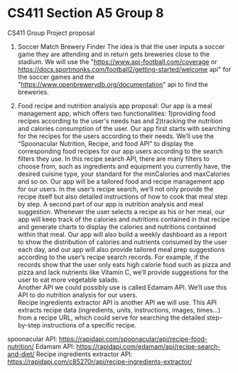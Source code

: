 # CS411 Section A5 Group 8
CS411 Group Project proposal
1. Soccer Match Brewery Finder
The idea is that the user inputs a soccer game they are attending and in return gets breweries close to the stadium. 
We will use the "https://www.api-football.com/coverage or https://docs.sportmonks.com/football2/getting-started/welcome api" for the soccer games 
and the "https://www.openbrewerydb.org/documentation" api to find the breweries.

2. Food recipe and nutrition analysis app proposal:
  Our app is a meal management app, which offers two functionalities: 1)providing food recipes according to the user's needs has and 2)tracking the nutrition and calories consumption of the user. 
  Our app first starts with searching for the recipes for the users according to their needs. 
  We’ll use the “Spoonacular Nutrition, Recipe, and food API” to display the corresponding food recipes for our app users according to the search filters they use.
In this recipe search API, there are many filters to choose from, such as ingredients and equipment you currently have, the desired cuisine type, your standard for the minCalories and maxCalories and so on.
  Our app will be a tailored food and recipe management app for our users. 
  In the user’s recipe search, we’ll not only provide the recipe itself but also detailed instructions of how to cook that meal step by step. 
  A second part of our app is nutrition analysis and meal suggestion.
  Whenever the user selects a recipe as his or her meal, our app will keep track of the calories and nutritions contained in that recipe and generate charts to display the calories and nutritions contained within that meal. 
  Our app will also build a weekly dashboard as a report to show the distribution of calories and nutrients consumed by the user each day, and our app will also provide tailored meal prep suggestions according to the user’s recipe search records. 
  For example, if the records show that the user only eats high calorie food such as pizza and pizza and lack nutrients like Vitamin C, we’ll provide suggestions for the user to eat more vegetable salads.  
  Another API we could possibly use is called Edamam API. We’ll use this API to do nutrition analysis for our users.  
  Recipe ingredients extractor API is another API we will use. This API extracts recipe data (ingredients, units, instructions, images, times…) from a recipe URL, which could serve for searching the detailed step-by-step instructions of a specific recipe. 

spoonacular API:
https://rapidapi.com/spoonacular/api/recipe-food-nutrition/ 
Edamam API:
https://rapidapi.com/edamam/api/recipe-search-and-diet/ 
Recipe ingredients extractor API:
https://rapidapi.com/c85270r/api/recipe-ingredients-extractor/ 
